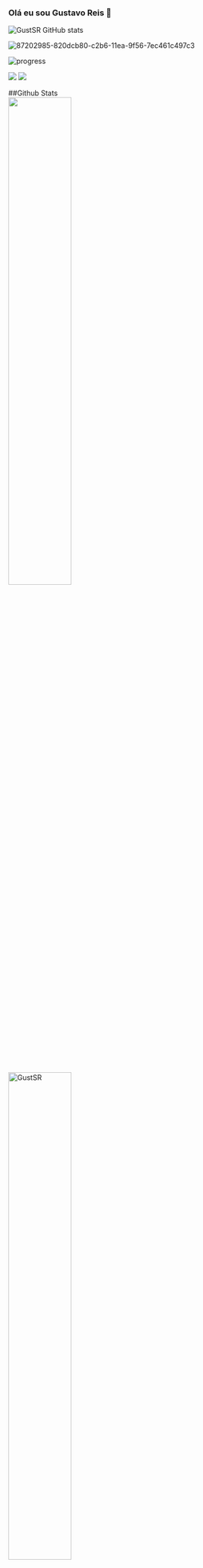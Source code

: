 
### Olá eu sou Gustavo Reis 👋

![GustSR GitHub stats](https://github-readme-stats.vercel.app/api?username=GustSR&show_icons=true&theme=gruvbox)



![87202985-820dcb80-c2b6-11ea-9f56-7ec461c497c3](https://user-images.githubusercontent.com/109493884/208352321-337abffe-7386-4fe7-837e-46b303a1b9d7.gif)







![progress](https://progress-bar.dev/40/?title=python)

![](https://komarev.com/ghpvc/?username=GustSR&color=brightgreen) ![](https://visitor-badge.glitch.me/badge?page_id=GustSR.GustSR) 



##Github Stats
<br/> 
<a href="https://github.com/GustSR/github-readme-stats"><img align="left" width="50%" src="https://github-readme-stats.vercel.app/api/top-langs/?username=GustSR&layout=compact&theme=tokyonight" /></a>
<img width="50%" src="https://github-readme-streak-stats.herokuapp.com/?user=GustSR&theme=tokyonight" alt="GustSR" />
<br/>














